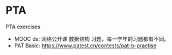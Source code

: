 # PTA
PTA exercises

* MOOC ds: 网络公开课 数据结构 习题，每一学年的习题都有不同。
* PAT Basic: https://www.patest.cn/contests/pat-b-practise
